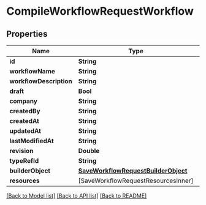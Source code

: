 # CompileWorkflowRequestWorkflow

## Properties
Name | Type | Description | Notes
------------ | ------------- | ------------- | -------------
**id** | **String** |  | 
**workflowName** | **String** |  | 
**workflowDescription** | **String** |  | 
**draft** | **Bool** |  | 
**company** | **String** |  | 
**createdBy** | **String** |  | 
**createdAt** | **String** |  | 
**updatedAt** | **String** |  | 
**lastModifiedAt** | **String** |  | 
**revision** | **Double** |  | 
**typeRefId** | **String** |  | 
**builderObject** | [**SaveWorkflowRequestBuilderObject**](SaveWorkflowRequestBuilderObject.md) |  | 
**resources** | [SaveWorkflowRequestResourcesInner] |  | 

[[Back to Model list]](../README.md#documentation-for-models) [[Back to API list]](../README.md#documentation-for-api-endpoints) [[Back to README]](../README.md)


